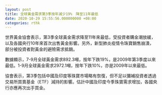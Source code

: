 ```yaml
---
layout: post
title: 全球黃金需求第3季按年減少19%　降至11年最低
date: 2020-10-29 15:55:56.000000000 +08:00
categories: rthk
---
```


世界黃金協會表示，第3季全球黃金需求降至11年來最低，受投資者購金潮放緩，以及各國央行10年來首次出售黃金影響。另外，新型肺炎疫情令珠寶銷售崩潰，部分被投資者對黃金的避險需求抵銷。

數據顯示，7-9月全球黃金需求892.3噸，按年下跌19%，是2009年第3季度以來最低。1-9月全球黃金需求2972.1噸，按年下跌10%，亦是2009年以來最低。

協會表示，第3季包括中國及印度等珠寶市場略有恢復，但不足以彌補投資者透過交易所買賣基金（ETF）減持的影響。估計中國及印度今季珠寶需求增加，各國央行亦應再次出手買金。
